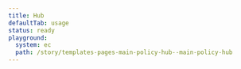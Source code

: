 ```yaml
---
title: Hub
defaultTab: usage
status: ready
playground:
  system: ec
  path: /story/templates-pages-main-policy-hub--main-policy-hub
---
```

